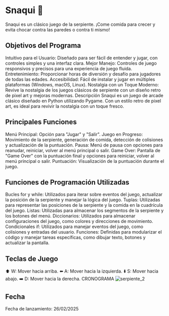 # Snaqui 🐍
Snaqui es un clásico juego de la serpiente. ¡Come comida para crecer y evita chocar contra las paredes o contra ti mismo!

## Objetivos del Programa
Intuitivo para el Usuario: Diseñado para ser fácil de entender y jugar, con controles simples y una interfaz clara.
Mejor Manejo: Controles de juego responsivos y precisos para una experiencia de juego fluida.
Entretenimiento: Proporcionar horas de diversión y desafío para jugadores de todas las edades.
Accesibilidad: Fácil de instalar y jugar en múltiples plataformas (Windows, macOS, Linux).
Nostalgia con un Toque Moderno: Revive la nostalgia de los juegos clásicos de serpiente con un diseño retro de pixel art y mejoras modernas.
Descripción
Snaqui es un juego de arcade clásico diseñado en Python utilizando Pygame. Con un estilo retro de pixel art, es ideal para revivir la nostalgia con un toque fresco.

## Principales Funciones
Menú Principal: Opción para "Jugar" y "Salir".
Juego en Progreso: Movimiento de la serpiente, generación de comida, detección de colisiones y actualización de la puntuación.
Pausa: Menú de pausa con opciones para reanudar, reiniciar, volver al menú principal o salir.
Game Over: Pantalla de "Game Over" con la puntuación final y opciones para reiniciar, volver al menú principal o salir.
Puntuación: Visualización de la puntuación durante el juego.

## Funciones de Programación Utilizadas
Bucles for y while: Utilizados para iterar sobre eventos del juego, actualizar la posición de la serpiente y manejar la lógica del juego.
Tuplas: Utilizadas para representar las posiciones de la serpiente y la comida en la cuadrícula del juego.
Listas: Utilizadas para almacenar los segmentos de la serpiente y los botones del menú.
Diccionarios: Utilizados para almacenar configuraciones del juego, como colores y direcciones de movimiento.
Condicionales if: Utilizados para manejar eventos del juego, como colisiones y entradas del usuario.
Funciones: Definidas para modularizar el código y manejar tareas específicas, como dibujar texto, botones y actualizar la pantalla.

## Teclas de Juego
⬆️ W: Mover hacia arriba.
⬅️ A: Mover hacia la izquierda.
⬇️ S: Mover hacia abajo.
➡️ D: Mover hacia la derecha.
CRONOGRAMA
![serpiente_2](https://github.com/user-attachments/assets/571c0c78-e776-457d-98eb-1fa5c5046be5)
## Fecha
Fecha de lanzamiento: 26/02/2025
